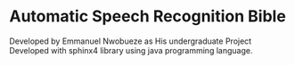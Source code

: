 # Automatic Speech Recognition Bible
Developed by Emmanuel Nwobueze as His undergraduate Project
Developed with sphinx4 library using java programming language.
